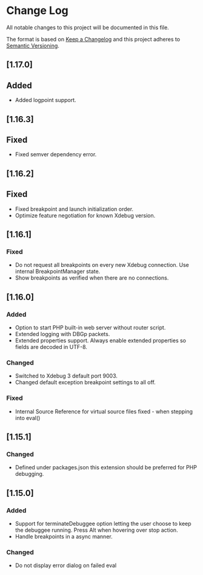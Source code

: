 # Change Log

All notable changes to this project will be documented in this file.

The format is based on [Keep a Changelog](http://keepachangelog.com/) and this project adheres to [Semantic Versioning](http://semver.org/).

## [1.17.0]

## Added

- Added logpoint support.

## [1.16.3]

## Fixed

- Fixed semver dependency error.

## [1.16.2]

## Fixed

- Fixed breakpoint and launch initialization order.
- Optimize feature negotiation for known Xdebug version.

## [1.16.1]

### Fixed

- Do not request all breakpoints on every new Xdebug connection. Use internal BreakpointManager state.
- Show breakpoints as verified when there are no connections.

## [1.16.0]

### Added

- Option to start PHP built-in web server without router script.
- Extended logging with DBGp packets.
- Extended properties support. Always enable extended properties so fields are decoded in UTF-8.

### Changed

- Switched to Xdebug 3 default port 9003.
- Changed default exception breakpoint settings to all off.

### Fixed

- Internal Source Reference for virtual source files fixed - when stepping into eval()

## [1.15.1]

### Changed

- Defined under packages.json this extension should be preferred for PHP debugging.

## [1.15.0]

### Added

- Support for terminateDebuggee option letting the user choose to keep the debuggee running. Press Alt when hovering over stop action.
- Handle breakpoints in a async manner.

### Changed

- Do not display error dialog on failed eval
